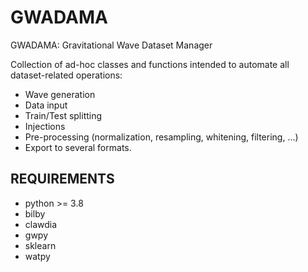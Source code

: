 # GWADAMA
GWADAMA: Gravitational Wave Dataset Manager

Collection of ad-hoc classes and functions intended to automate all
dataset-related operations:
- Wave generation
- Data input
- Train/Test splitting
- Injections
- Pre-processing (normalization, resampling, whitening, filtering, ...)
- Export to several formats.


REQUIREMENTS
------------
- python >= 3.8
- bilby
- clawdia
- gwpy
- sklearn
- watpy

